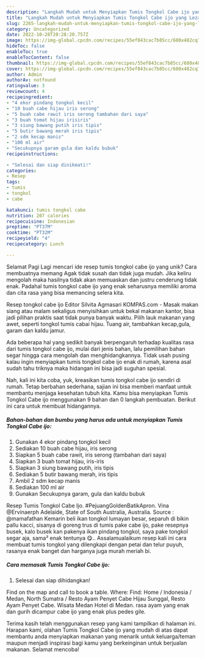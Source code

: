 ```yaml
---
description: "Langkah Mudah untuk Menyiapkan Tumis Tongkol Cabe ijo yang Lezat, Sempurna"
title: "Langkah Mudah untuk Menyiapkan Tumis Tongkol Cabe ijo yang Lezat, Sempurna"
slug: 2265-langkah-mudah-untuk-menyiapkan-tumis-tongkol-cabe-ijo-yang-lezat-sempurna
category: Uncategorized
date: 2022-10-28T20:28:20.757Z
image: https://img-global.cpcdn.com/recipes/55ef843cac7b85cc/680x482cq70/tumis-tongkol-cabe-ijo-foto-resep-utama.jpg
hideToc: false
enableToc: true
enableTocContent: false
thumbnail: https://img-global.cpcdn.com/recipes/55ef843cac7b85cc/680x482cq70/tumis-tongkol-cabe-ijo-foto-resep-utama.jpg
cover: https://img-global.cpcdn.com/recipes/55ef843cac7b85cc/680x482cq70/tumis-tongkol-cabe-ijo-foto-resep-utama.jpg
author: Admin
authorAv: notfound
ratingvalue: 3
reviewcount: 4
recipeingredient:
- "4 ekor pindang tongkol kecil"
- "10 buah cabe hijau iris serong"
- "5 buah cabe rawit iris serong tambahan dari saya"
- "3 buah tomat hijau irisiris"
- "3 siung bawang putih iris tipis"
- "5 butir bawang merah iris tipis"
- "2 sdm kecap manis"
- "100 ml air"
- "Secukupnya garam gula dan kaldu bubuk"
recipeinstructions:

- "Selesai dan siap dinikmati!"
categories:
- Resep
tags:
- tumis
- tongkol
- cabe

katakunci: tumis tongkol cabe 
nutrition: 207 calories
recipecuisine: Indonesian
preptime: "PT37M"
cooktime: "PT32M"
recipeyield: "4"
recipecategory: Lunch

---
```



Selamat Pagi Lagi mencari ide resep tumis tongkol cabe ijo yang unik? Cara membuatnya memang Agak tidak susah dan tidak juga mudah. Jika keliru mengolah maka hasilnya tidak akan memuaskan dan justru cenderung tidak enak. Padahal tumis tongkol cabe ijo yang enak seharusnya memiliki aroma dan cita rasa yang bisa memancing selera kita.


Resep tongkol cabe ijo Editor Silvita Agmasari KOMPAS.com - Masak makan siang atau malam sekaligus menyisihkan untuk bekal makanan kantor, bisa jadi pilihan praktis saat tidak punya banyak waktu. Pilih lauk makanan yang awet, seperti tongkol tumis cabai hijau. Tuang air, tambahkan kecap,gula, garam dan kaldu jamur.

Ada beberapa hal yang sedikit banyak berpengaruh terhadap kualitas rasa dari tumis tongkol cabe ijo, mulai dari jenis bahan, lalu pemilihan bahan segar hingga cara mengolah dan menghidangkannya. Tidak usah pusing kalau ingin menyiapkan tumis tongkol cabe ijo enak di rumah, karena asal sudah tahu triknya maka hidangan ini bisa jadi suguhan spesial.


Nah, kali ini kita coba, yuk, kreasikan tumis tongkol cabe ijo sendiri di rumah. Tetap berbahan sederhana, sajian ini bisa memberi manfaat untuk membantu menjaga kesehatan tubuh kita. Kamu bisa menyiapkan Tumis Tongkol Cabe ijo menggunakan 9 bahan dan 0 langkah pembuatan. Berikut ini cara untuk membuat hidangannya.

<!--inarticleads1-->

##### Bahan-bahan dan bumbu yang harus ada untuk menyiapkan Tumis Tongkol Cabe ijo:

1. Gunakan 4 ekor pindang tongkol kecil
1. Sediakan 10 buah cabe hijau, iris serong
1. Siapkan 5 buah cabe rawit, iris serong (tambahan dari saya)
1. Siapkan 3 buah tomat hijau, iris-iris
1. Siapkan 3 siung bawang putih, iris tipis
1. Sediakan 5 butir bawang merah, iris tipis
1. Ambil 2 sdm kecap manis
1. Sediakan 100 ml air
1. Gunakan Secukupnya garam, gula dan kaldu bubuk


Resep Tumis Tongkol Cabe Ijo. #PejuangGoldenBatikApron. Vina @Ervinaerph Adelaide, State of South Australia, Australia. Source : @mamafathan Kemarin beli ikan tongkol lumayan besar, separuh di bikin pallu kacci, sisanya di goreng trus di tumis pake cabe ijo, pake resepnya busek, kalo busek kan pakenya ikan pindang tongkol, saya pake tongkol segar aja, sama² enak tentunya 😋.. Assalamualaikum resep kali ini cara membuat tumis tongkol yang dilengkapi dengan petai dan telur puyuh, rasanya enak banget dan harganya juga murah meriah bi. 

<!--inarticleads2-->

##### Cara memasak Tumis Tongkol Cabe ijo:


1. Selesai dan siap dihidangkan!

Find on the map and call to book a table. Where: Find: Home / Indonesia / Medan, North Sumatra / Resto Ayam Penyet Cabe Hijau Sunggal, Resto Ayam Penyet Cabe. Wisata Medan Hotel di Medan. rasa ayam yang enak dan gurih dicampur cabe ijo yang enak plus pedes gile. 

Terima kasih telah menggunakan resep yang kami tampilkan di halaman ini. Harapan kami, olahan Tumis Tongkol Cabe ijo yang mudah di atas dapat membantu anda menyiapkan makanan yang menarik untuk keluarga/teman maupun menjadi inspirasi bagi kamu yang berkeinginan untuk berjualan makanan. Selamat mencoba!
